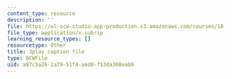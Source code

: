 ```yaml
---
content_type: resource
description: ''
file: https://ol-ocw-studio-app-production.s3.amazonaws.com/courses/18-01sc-single-variable-calculus-fall-2010/a97c5a262a7951f4aed0f53da308eab9_ShGBRUx2ub8.vtt
file_type: application/x-subrip
learning_resource_types: []
resourcetype: Other
title: 3play caption file
type: OCWFile
uid: a97c5a26-2a79-51f4-aed0-f53da308eab9
---
```

